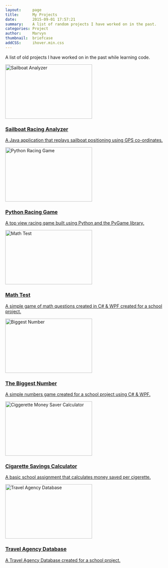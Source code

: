 ```yaml
---
layout:     page
title:      My Projects
date:       2015-09-01 17:57:21
summary:    A list of random projects I have worked on in the past.
categories: Project
author:     Marvyn
thumbnail:  briefcase
addCSS:     ihover.min.css
---
```


A list of old projects I have worked on in the past while learning code. 
<div class="row"> 
	<div class="col-xs-6">      
		<div class="ih-item square effect6 from_left_and_right">
			<a href="{{ site.baseurl }}/projects/sailboat/">
		        <div class="img">
		            <img src="{{ site.baseurl }}/projects/sailboat/images/Sailboat_Analyzer.jpg" width="275" height="172" alt="Sailboat Analyzer">
		        </div>
		        <div class="info">
		            <h3>Sailboat Racing Analyzer</h3>
		            <p>A Java application that replays sailboat positioning using GPS co-ordinates.</p>
		        </div>
		    </a>
		</div>
	</div>
	<div class="col-xs-6">      
		<div class="ih-item square effect6 from_left_and_right">
		    <a href="{{ site.baseurl }}/projects/pyRacer/">
		        <div class="img">
		            <img src="{{ site.baseurl }}/projects/pyRacer/images/PythonRacingGame.jpg" width="275" height="172" alt="Python Racing Game">
		        </div>
		        <div class="info">
		            <h3>Python Racing Game</h3>
		            <p>A top view racing game built using Python and the PyGame library.</p>
		        </div>
		    </a>
		</div>
	</div>	
</div>

<div class="row"> 
	<div class="col-xs-6">      
		<div class="ih-item square effect6 from_left_and_right">
		    <a href="{{ site.baseurl }}/projects/MathTest/">
		        <div class="img">
		            <img src="{{ site.baseurl }}/projects/MathTest/images/MathTest.jpg" width="275" height="172" alt="Math Test">
		        </div>
		        <div class="info">
		            <h3>Math Test</h3>
		            <p>A simple game of math questions created in C# & WPF created for a school project.</p>
		        </div>
		    </a>
		</div>
	</div>
	<div class="col-xs-6">      
		<div class="ih-item square effect6 from_left_and_right">
		    <a href="{{ site.baseurl }}/projects/biggestNumber/">
		        <div class="img">
		            <img src="{{ site.baseurl }}/projects/biggestNumber/images/BiggestNumber.JPG" width="275" height="172" alt="Biggest Number">
		        </div>
		        <div class="info">
		            <h3>The Biggest Number</h3>
		            <p>A simple numbers game created for a school project using C# & WPF.</p>
		        </div>
		    </a>
		</div>
	</div>	
</div>
<p>
<div class="row"> 
	<div class="col-xs-6">      
		<div class="ih-item square effect6 from_left_and_right">
		    <a href="{{ site.baseurl }}/projects/ciggCalc/">
		        <div class="img">
		            <img src="{{ site.baseurl }}/projects/ciggCalc/images/onlineCigg.JPG"  width="275" height="172" alt="Ciggerette Money Saver Calculator">
		        </div>
		        <div class="info">
		            <h3>Cigarette Savings Calculator</h3>
		            <p>A basic school assignment that calculates money saved per cigerette.</p>
		        </div>
		    </a>
		</div>
	</div>
	<div class="col-xs-6">      
		<div class="ih-item square effect6 from_left_and_right">
		    <a href="{{ site.baseurl }}/projects/travelAgency/">
		        <div class="img">
		            <img src="{{ site.baseurl }}/projects/travelAgency/images/kon-tiki-frontpage.JPG" width="275" height="172" alt="Travel Agency Database">
		        </div>
		        <div class="info">
		            <h3>Travel Agency Database</h3>
		            <p>A Travel Agency Database created for a school project.</p>
		        </div>
		    </a>
		</div>
	</div>	
</div>
</p>
